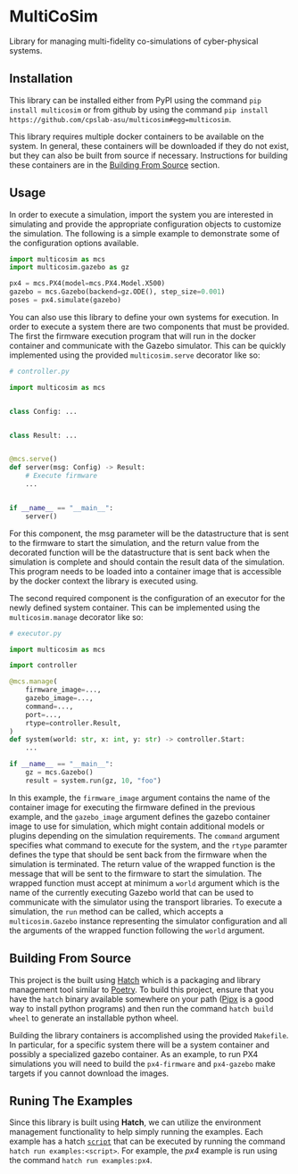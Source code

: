 # MultiCoSim

Library for managing multi-fidelity co-simulations of cyber-physical systems.

## Installation

This library can be installed either from PyPI using the command `pip install multicosim` or from github
by using the command `pip install https://github.com/cpslab-asu/multicosim#egg=multicosim`.

This library requires multiple docker containers to be available on the system. In general, these
containers will be downloaded if they do not exist, but they can also be built from source if
necessary. Instructions for building these containers are in the
[Building From Source](#building-from-source) section.

## Usage

In order to execute a simulation, import the system you are interested in simulating and
provide the appropriate configuration objects to customize the simulation. The following is a
simple example to demonstrate some of the configuration options available.

```python
import multicosim as mcs
import multicosim.gazebo as gz

px4 = mcs.PX4(model=mcs.PX4.Model.X500)
gazebo = mcs.Gazebo(backend=gz.ODE(), step_size=0.001)
poses = px4.simulate(gazebo)
```

You can also use this library to define your own systems for execution. In order to execute a
system there are two components that must be provided. The first the firmware execution program
that will run in the docker container and communicate with the Gazebo simulator. This can be
quickly implemented using the provided `multicosim.serve` decorator like so:

```python
# controller.py

import multicosim as mcs


class Config: ...


class Result: ...


@mcs.serve()
def server(msg: Config) -> Result:
    # Execute firmware
    ...


if __name__ == "__main__":
    server()
```

For this component, the msg parameter will be the datastructure that is sent to the firmware to
start the simulation, and the return value from the decorated function will be the datastructure
that is sent back when the simulation is complete and should contain the result data of the
simulation. This program needs to be loaded into a container image that is accessible by the docker
context the library is executed using.

The second required component is the configuration of an executor for the newly defined system
container. This can be implemented using the `multicosim.manage` decorator like so:

```python
# executor.py

import multicosim as mcs

import controller

@mcs.manage(
    firmware_image=...,
    gazebo_image=...,
    command=...,
    port=...,
    rtype=controller.Result,
)
def system(world: str, x: int, y: str) -> controller.Start:
    ...

if __name__ == "__main__":
    gz = mcs.Gazebo()
    result = system.run(gz, 10, "foo")
```

In this example, the `firmware_image` argument contains the name of the container image for
executing the firmware defined in the previous example, and the `gazebo_image` argument defines the
gazebo container image to use for simulation, which might contain additional models or plugins
depending on the simulation requirements. The `command` argument specifies what command to execute
for the system, and the `rtype` paramter defines the type that should be sent back from the
firmware when the simulation is terminated. The return value of the wrapped function is the message
that will be sent to the firmware to start the simulation. The wrapped function must accept at
minimum a `world` argument which is the name of the currently executing Gazebo world that can be
used to communicate with the simulator using the transport libraries. To execute a simulation, the
`run` method can be called, which accepts a `multicosim.Gazebo` instance representing the simulator
configuration and all the arguments of the wrapped function following the `world` argument.

## Building From Source

This project is the built using [Hatch](https://hatch.pypa.io) which is a packaging and library
management tool similar to [Poetry](https://python-poetry.org). To build this project, ensure that
you have the `hatch` binary available somewhere on your path ([Pipx](https://github.com/pypa/pipx)
is a good way to install python programs) and then run the command `hatch build wheel` to generate
an installable python wheel.

Building the library containers is accomplished using the provided `Makefile`. In particular, for
a specific system there will be a system container and possibly a specialized gazebo container. As
an example, to run PX4 simulations you will need to build the `px4-firmware` and `px4-gazebo` make
targets if you cannot download the images.

## Runing The Examples

Since this library is built using **Hatch**, we can utilize the environment management
functionality to help simply running the examples. Each example has a hatch
[`script`](https://hatch.pypa.io/latest/config/environment/overview/#scripts) that can be executed
by running the command `hatch run examples:<script>`. For example, the *px4* example is run using
the command `hatch run examples:px4`.

<!-- vim: set colorcolumn=100: -->
